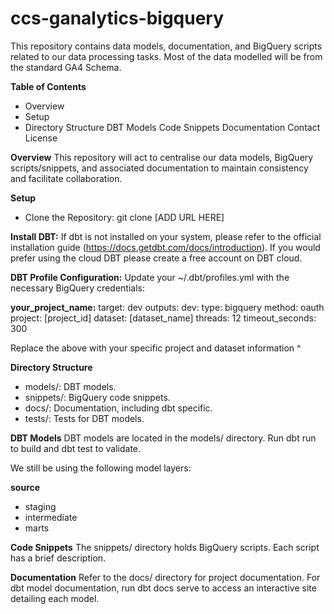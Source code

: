 # ccs-ganalytics-bigquery
This repository contains data models, documentation, and BigQuery scripts related to our data processing tasks. Most of the data modelled will be from the standard GA4 Schema.

**Table of Contents**
* Overview
* Setup
* Directory Structure
DBT Models
Code Snippets
Documentation
Contact
License

**Overview**
This repository will act to centralise our data models, BigQuery scripts/snippets, and associated documentation to maintain consistency and facilitate collaboration.

**Setup**
* Clone the Repository:
git clone [ADD URL HERE]

**Install DBT:**
If dbt is not installed on your system, please refer to the official installation guide (https://docs.getdbt.com/docs/introduction). If you would prefer using the cloud DBT please create a free account on DBT cloud.

**DBT Profile Configuration:**
Update your ~/.dbt/profiles.yml with the necessary BigQuery credentials:

**your_project_name:**
  target: dev
  outputs:
    dev:
      type: bigquery
      method: oauth
      project: [project_id]
      dataset: [dataset_name]
      threads: 12
      timeout_seconds: 300

Replace the above with your specific project and dataset information ^

**Directory Structure**
* models/: DBT models.
* snippets/: BigQuery code snippets.
* docs/: Documentation, including dbt specific.
* tests/: Tests for DBT models.

**DBT Models**
DBT models are located in the models/ directory. Run dbt run to build and dbt test to validate.

We still be using the following model layers:

**source**
* staging
* intermediate
* marts
  
**Code Snippets**
The snippets/ directory holds BigQuery scripts. Each script has a brief description.

**Documentation**
Refer to the docs/ directory for project documentation. For dbt model documentation, run dbt docs serve to access an interactive site detailing each model.
